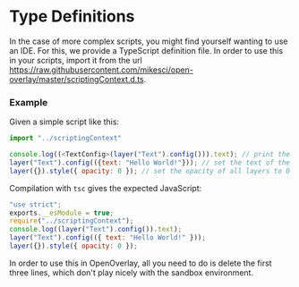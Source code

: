 # Type Definitions

In the case of more complex scripts, you might find yourself wanting to use an IDE. For this, we provide a TypeScript
definition file. In order to use this in your scripts, import it from the url https://raw.githubusercontent.com/mikesci/open-overlay/master/scriptingContext.d.ts.

### Example
Given a simple script like this:
```javascript
import "../scriptingContext"

console.log((<TextConfig>(layer("Text").config())).text); // print the text of the Text layer
layer("Text").config(({text: "Hello World!"})); // set the text of the Text layer
layer({}).style({ opacity: 0 }); // set the opacity of all layers to 0
```

Compilation with `tsc` gives the expected JavaScript:
```javascript
"use strict";
exports.__esModule = true;
require("../scriptingContext");
console.log((layer("Text").config()).text);
layer("Text").config(({ text: "Hello World!" }));
layer({}).style({ opacity: 0 });
```
In order to use this in OpenOverlay, all you need to do is delete the first three lines, which don't play nicely with the
sandbox environment.
